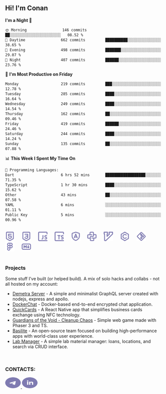 ## Hi! I'm Conan

<!--START_SECTION:waka-->
**I'm a Night 🦉** 

```text
🌞 Morning                146 commits         ██░░░░░░░░░░░░░░░░░░░░░░░   08.52 % 
🌆 Daytime                662 commits         ██████████░░░░░░░░░░░░░░░   38.65 % 
🌃 Evening                498 commits         ███████░░░░░░░░░░░░░░░░░░   29.07 % 
🌙 Night                  407 commits         ██████░░░░░░░░░░░░░░░░░░░   23.76 % 
```
📅 **I'm Most Productive on Friday** 

```text
Monday                   219 commits         ███░░░░░░░░░░░░░░░░░░░░░░   12.78 % 
Tuesday                  285 commits         ████░░░░░░░░░░░░░░░░░░░░░   16.64 % 
Wednesday                249 commits         ████░░░░░░░░░░░░░░░░░░░░░   14.54 % 
Thursday                 162 commits         ██░░░░░░░░░░░░░░░░░░░░░░░   09.46 % 
Friday                   419 commits         ██████░░░░░░░░░░░░░░░░░░░   24.46 % 
Saturday                 244 commits         ████░░░░░░░░░░░░░░░░░░░░░   14.24 % 
Sunday                   135 commits         ██░░░░░░░░░░░░░░░░░░░░░░░   07.88 % 
```


📊 **This Week I Spent My Time On** 

```text
💬 Programming Languages: 
Dart                     6 hrs 52 mins       ██████████████████░░░░░░░   71.35 % 
TypeScript               1 hr 30 mins        ████░░░░░░░░░░░░░░░░░░░░░   15.62 % 
Other                    43 mins             ██░░░░░░░░░░░░░░░░░░░░░░░   07.58 % 
YAML                     6 mins              ░░░░░░░░░░░░░░░░░░░░░░░░░   01.11 % 
Public Key               5 mins              ░░░░░░░░░░░░░░░░░░░░░░░░░   00.96 % 
```


<!--END_SECTION:waka-->

<br>

<div align="left">
  <img src="icons/skills/html.svg" width="30" alt="html5"/>
  <img width="15"/>
  <img src="icons/skills/css.svg" width="30" alt="css"/>
  <img width="15"/>
  <img src="icons/skills/javascript.svg" width="30" alt="javascript"/>
  <img width="15"/>
  <img src="icons/skills/typescript.svg" width="30" alt="typescript"/>
  <img width="15"/>
  <img src="icons/skills/angular.svg" width="30" alt="angular"/>
  <img width="15"/>
  <img src="icons/skills/python.svg" width="30" alt="python"/>
  <img width="15"/>
  <img src="icons/skills/vim.svg" width="30" alt="vim"/>
  <img width="15"/>
  <img src="icons/skills/c.svg" width="30" alt="c"/>
  <img width="15"/>
  <img src="icons/skills/git.svg" width="30" alt="git"/>
  <img width="15"/>
  <img src="icons/skills/figma.svg" width="30" alt="figma"/>
  <img width="15"/>
  <img src="icons/skills/markdown.svg" width="30" alt="markdown"/>
</div>

<br>

### Projects
Some stuff I’ve built (or helped build). A mix of solo hacks and collabs - not all hosted on my account:
- [Demetra Server](https://github.com/demetra-project/server) -  A simple and minimalist GraphQL server created with nodejs, express and apollo.
- [DockerChat](https://github.com/Nick-Maro/DockerChat) - Docker-based end-to-end encrypted chat application.
- [QuickCards](https://github.com/Pako3549/QuickCards) - A React Native app that simplifies business cards exchange using NFC technology.
- [Guardians of the Void - Cleanup Chaos](https://github.com/guardians-of-the-void/cleanup-chaos) - Simple web game made with Phaser 3 and TS.
- [Basilite](https://github.com/basilite) - An open-source team focused on building high-performance apps with world-class user experience.
- [Lab Manager](https://github.com/blvckspider/it-lab-manager) - A simple lab material manager: loans, locations, and search via CRUD interface.

<br>

### CONTACTS:
<div align="left">
  <a href="https://t.me/gkkconan">
    <img src="icons/contacts/telegram.svg" width="50" height="35" alt="telegram"/>
  </a>
  <a href="https://www.linkedin.com/in/gkkconan">
    <img src="icons/contacts/linkedin.svg" width="50" height="35" alt="linkedin"/>
  </a>
</div>